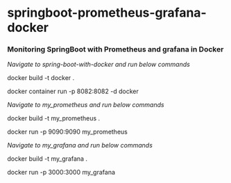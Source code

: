 # springboot-prometheus-grafana-docker

### Monitoring SpringBoot with Prometheus and grafana in Docker

_Navigate to spring-boot-with-docker and run below commands_

docker build -t docker .

docker container run -p 8082:8082 -d docker



_Navigate to my_prometheus and run below commands_

docker build -t my_prometheus .

docker run -p 9090:9090 my_prometheus




_Navigate to my_grafana and run below commands_

docker build -t my_grafana .

docker run -p 3000:3000 my_grafana
